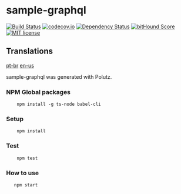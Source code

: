 # sample-graphql

[![Build Status](https://travis-ci.org/alanmarcell/sample-graphql.svg)](https://travis-ci.org/alanmarcell/sample-graphql)
[![codecov.io](http://codecov.io/github/alanmarcell/sample-graphql/coverage.svg)](http://codecov.io/github/alanmarcell/sample-graphql)
[![Dependency Status](https://gemnasium.com/alanmarcell/sample-graphql.svg)](https://gemnasium.com/alanmarcell/sample-graphql)
[![bitHound Score](https://www.bithound.io/github/gotwarlost/istanbul/badges/score.svg)](https://www.bithound.io/github/alanmarcell/sample-graphql)
[![MIT license](http://img.shields.io/badge/license-MIT-brightgreen.svg)](http://opensource.org/licenses/MIT)

## Translations
[pt-br](https://github.com/alanmarcell/sample-graphql/blob/master/README.pt-br.md)
[en-us](https://github.com/alanmarcell/sample-graphql/blob/master/README.md)

sample-graphql was generated with Polutz.


### NPM Global packages
```
    npm install -g ts-node babel-cli
```

### Setup
```
    npm install   
```

### Test
```
    npm test
```

### How to use
```
   npm start

```
